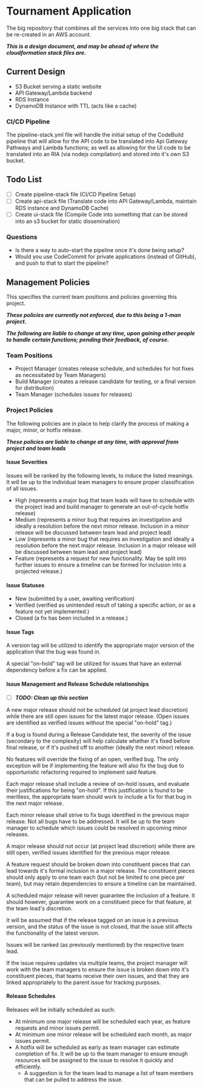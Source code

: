# Tournament Application

The big repository that combines all the services into one big stack that can be re-created in an AWS account.

**_This is a design document, and may be ahead of where the cloudformation stack files are._**

## Current Design

* S3 Bucket serving a static website
* API Gateway/Lambda backend
* RDS Instance
* DynamoDB Instance with TTL (acts like a cache)

### CI/CD Pipeline

The pipeline-stack.yml file will handle the initial setup of the CodeBuild pipeline that will allow for the API code to be translated into Api Gateway Pathways and Lambda functions; as well as allowing for the UI code to be translated into an RIA (via nodejs compilation) and stored into it's own S3 bucket.

## Todo List

* [ ] Create pipeline-stack file (CI/CD Pipeline Setup)
* [ ] Create api-stack file (Translate code into API Gateway/Lambda, maintain RDS instance and DynamoDB Cache)
* [ ] Create ui-stack file (Compile Code into something that can be stored into an s3 bucket for static dissemination)

### Questions

* Is there a way to auto-start the pipeline once it's done being setup?
* Would you use CodeCommit for private applications (instead of GitHub), and push to that to start the pipeline?

## Management Policies

This specifies the current team positions and policies governing this project.

**_These policies are currently not enforced, due to this being a 1-man project._**

**_The following are liable to change at any time, upon gaining other people to handle certain functions; pending their feedback, of course._**

### Team Positions

* Project Manager (creates release schedule, and schedules for hot fixes as necessitated by Team Managers)
* Build Manager (creates a release candidate for testing, or a final version for distribution)
* Team Manager (schedules issues for releases)

### Project Policies

The following policies are in place to help clarify the process of making a major, minor, or hotfix release.

**_These policies are liable to change at any time, with approval from project and team leads_**

#### Issue Severities

Issues will be ranked by the following levels, to induce the listed meanings. It will be up to the individual team managers to ensure proper classification of all issues.

* High (represents a major bug that team leads will have to schedule with the project lead and build manager to generate an out-of-cycle hotfix release)
* Medium (represents a minor bug that requires an investigation and ideally a resolution before the next minor release. Inclusion in a minor release will be discussed between team lead and project lead)
* Low (represents a minor bug that requires an investigation and ideally a resolution before the next major release. Inclusion in a major release will be discussed between team lead and project lead)
* Feature (represents a request for new functionality. May be split into further issues to ensure a timeline can be formed for inclusion into a projected release.)

#### Issue Statuses

* New (submitted by a user, awaiting verification)
* Verified (verified as unintended result of taking a specific action, or as a feature not yet implemented.)
* Closed (a fix has been included in a release.)

#### Issue Tags

A version tag will be utilized to identify the appropriate major version of the application that the bug was found in.

A special "on-hold" tag will be utilized for issues that have an external dependency before a fix can be applied.

#### Issue Management and Release Schedule relationships

* [ ] **_TODO: Clean up this section_**

A new major release should not be scheduled (at project lead discretion) while there are still open issues for the latest major release. (Open issues are identified as verified issues without the special "on-hold" tag.)

If a bug is found during a Release Candidate test, the severity of the issue (secondary to the complexity) will help calculate whether it's fixed before final release, or if it's pushed off to another (ideally the next minor) release.

No features will override the fixing of an open, verified bug. The only exception will be if implementing the feature will also fix the bug due to opportunistic refactoring required to implement said feature.

Each major release shall include a review of on-hold issues, and evaluate their justifications for being "on-hold". If this justification is found to be meritless, the appropriate team should work to include a fix for that bug in the next major release.

Each minor release shall strive to fix bugs identified in the previous major release. Not all bugs have to be addressed. It will be up to the team manager to schedule which issues could be resolved in upcoming minor releases.

A major release should not occur (at project lead discretion) while there are still open, verified issues identified for the previous major release.

A feature request should be broken down into constituent pieces that can lead towards it's formal inclusion in a major release. The constituent pieces should only apply to one team each (but not be limited to one piece per team), but may retain dependencies to ensure a timeline can be maintained.

A scheduled major release will never guarantee the inclusion of a feature. It should however, guarantee work on a constituent piece for that feature, at the team lead's discretion.

It will be assumed that if the release tagged on an issue is a previous version, and the status of the issue is not closed, that the issue still affects the functionality of the latest version.

Issues will be ranked (as previously mentioned) by the respective team lead.

If the issue requires updates via multiple teams, the project manager will work with the team managers to ensure the issue is broken down into it's constituent pieces, that teams receive their own issues, and that they are linked appropriately to the parent issue for tracking purposes.

#### Release Schedules

Releases will be initially scheduled as such:

* At minimum one major release will be scheduled each year, as feature requests and minor issues permit.
* At minimum one minor release will be scheduled each month, as major issues permit.
* A hotfix will be scheduled as early as team manager can estimate completion of fix. It will be up to the team manager to ensure enough resources will be assigned to the issue to resolve it quickly and efficiently.
  * A suggestion is for the team lead to manage a list of team members that can be pulled to address the issue.
